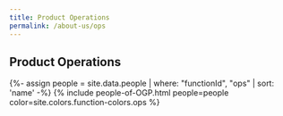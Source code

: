 ```yaml
---
title: Product Operations
permalink: /about-us/ops
---
```


## **Product Operations**

{%- assign people = site.data.people | where: "functionId", "ops" | sort: 'name' -%}
{% include people-of-OGP.html people=people color=site.colors.function-colors.ops %}
